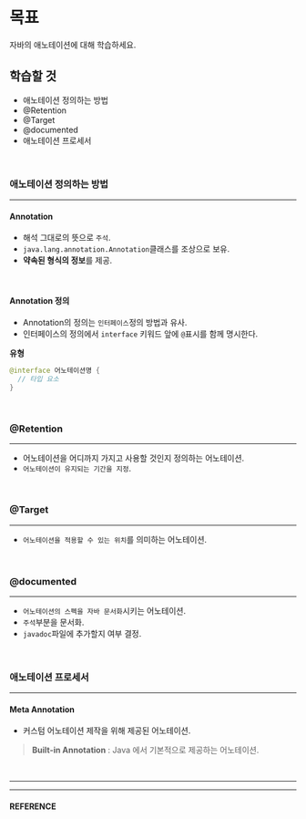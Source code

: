 # 목표
자바의 애노테이션에 대해 학습하세요.
<br>

## 학습할 것
- 애노테이션 정의하는 방법
- @Retention
- @Target
- @documented
- 애노테이션 프로세서
<br>


### 애노테이션 정의하는 방법
---
  #### Annotation
  - 해석 그대로의 뜻으로 `주석`.
  - `java.lang.annotation.Annotation`클래스를 조상으로 보유.
  - **약속된 형식의 정보**를 제공.
<br>

  #### Annotation 정의
  - Annotation의 정의는 `인터페이스`정의 방법과 유사.
  - 인터페이스의 정의에서 `interface` 키워드 앞에 `@`표시를 함께 명시한다.

  **유형**
  ```java
  @interface 어노테이션명 {
    // 타입 요소
  }
  ```
<br>


### @Retention
---
  - 어노테이션을 어디까지 가지고 사용할 것인지 정의하는 어노테이션.
  - `어노테이션이 유지되는 기간을 지정`.
<br>


### @Target
---
  - `어노테이션을 적용할 수 있는 위치`를 의미하는 어노테이션.
<br>


### @documented
---
  - `어노테이션의 스펙을 자바 문서화`시키는 어노테이션.
  - `주석`부분을 문서화.
  - `javadoc`파일에 추가할지 여부 결정.
<br>


### 애노테이션 프로세서
---
  #### Meta Annotation
  - 커스텀 어노테이션 제작을 위해 제공된 어노테이션.
> **Built-in Annotation** : Java 에서 기본적으로 제공하는 어노테이션.
<br>


___
___
#### REFERENCE
>
>
